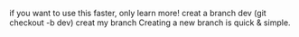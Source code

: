 if you want to use this faster, only learn more!
creat a branch dev (git checkout -b dev)
creat my branch
Creating a new branch is quick & simple.
